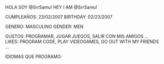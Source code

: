 HOLA SOY @SrrSamu! 
HEY I AM @SrrSamu!

CUMPLEAÑOS: 23/02/2007
BIRTHDAY: 02/23/2007

GENERO: MASCULINO
GENDER: MEN

GUSTOS: PROGRAMAR, JUGAR JUEGOS, SALIR CON MIS AMIGOS ...
LIKES: PROGRAM CODE, PLAY VIDEOGAMES, GO OUT WITH MY FRIENDS ...

IDIOMAS QUE PROGRAMO: 
